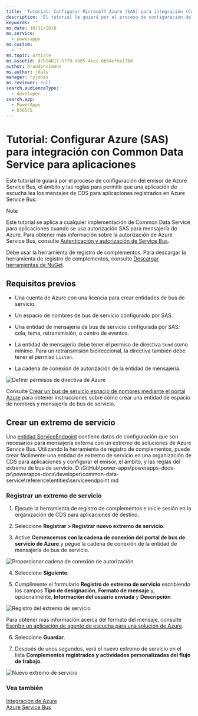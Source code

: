 ```yaml
---
title: 'Tutorial: Configurar Microsoft Azure (SAS) para integración (Common Data Service para aplicaciones) | Microsoft Docs'
description: 'El tutorial le guiará por el proceso de configuración del emisor de Azure Service Bus, el ámbito y las reglas para permitir que una aplicación de escucha lea los mensajes de Common Data Service para aplicaciones registrados en Azure Service Bus.'
keywords: ''
ms.date: 10/31/2018
ms.service:
  - powerapps
ms.custom:
  - ''
ms.topic: article
ms.assetid: d7b24b11-57f0-ab05-4bec-0b64efee178d
author: brandonsimons
ms.author: jdaly
manager: ryjones
ms.reviewer: null
search.audienceType:
  - developer
search.app:
  - PowerApps
  - D365CE
---
```


# <a name="tutorial-configure-azure-sas-for-integration-with-common-data-service-for-apps"></a>Tutorial: Configurar Azure (SAS) para integración con Common Data Service para aplicaciones

<!-- https://docs.microsoft.com/en-us/dynamics365/customer-engagement/developer/walkthrough-configure-azure-sas-integration -->

Este tutorial le guiará por el proceso de configuración del emisor de Azure Service Bus, el ámbito y las reglas para permitir que una aplicación de escucha lea los mensajes de CDS para aplicaciones registrados en Azure Service Bus.  
  
> [!NOTE]
>  Este tutorial se aplica a cualquier implementación de Common Data Service para aplicaciones cuando se usa autorización SAS para mensajería de Azure. Para obtener más información sobre la autorización de Azure Service Bus, consulte [Autenticación y autorización de Service Bus](https://azure.microsoft.com/en-us/documentation/articles/service-bus-authentication-and-authorization/).  
>   
> Debe usar la herramienta de registro de complementos. Para descargar la herramienta de registro de complementos, consulte [Descargar herramientas de NuGet](download-tools-NuGet.md).
  
## <a name="prerequisites"></a>Requisitos previos  
  
-   Una cuenta de Azure con una licencia para crear entidades de bus de servicio.
  
-   Un espacio de nombres de bus de servicio configurado por SAS.
  
-   Una entidad de mensajería de bus de servicio configurada por SAS: cola, tema, retransmisión, o centro de eventos.
  
-   La entidad de mensajería debe tener el permiso de directiva `Send` como mínimo. Para un retransmisión bidireccional, la directiva también debe tener el permiso `Listen`.  
-  La cadena de conexión de autorización de la entidad de mensajería. 
  
 ![Definir permisos de directiva de Azure](media/policy-permissions.png "Definir permisos de directiva de Azure")  
  
 Consulte [Crear un bus de servicio espacio de nombres mediante el portal Azure](/azure/service-bus-messaging/service-bus-create-namespace-portal) para obtener instrucciones sobre cómo crear una entidad de espacio de nombres y mensajería de bus de servicio.  
  
## <a name="create-a-service-endpoint"></a>Crear un extremo de servicio

Una [entidad ServiceEndpoint](reference/entities/serviceendpoint.md) contiene datos de configuración que son necesarios para mensajería externa con un extremo de soluciones de Azure Service Bus. Utilizando la herramienta de registro de complementos, puede crear fácilmente una entidad de extremo de servicio en una organización de CDS para aplicaciones y configurar el emisor, el ámbito, y las reglas del extremo de bus de servicio. D:\GitHub\power-apps\powerapps-docs-pr\powerapps-docs\developer\common-data-service\reference\entities\serviceendpoint.md
  
### <a name="register-a-service-endpoint"></a>Registrar un extremo de servicio  
  
1.  Ejecute la herramienta de registro de complementos e inicie sesión en la organización de CDS para aplicaciones de destino.  
  
2.  Seleccione **Registrar > Registrar nuevo extremo de servicio**.  
  
3.  Active **Comencemos con la cadena de conexión del portal de bus de servicio de Azure** y pegue la cadena de conexión de la entidad de mensajería de bus de servicio.  
  
 ![Proporcionar cadena de conexión de autorización](media/sas-connection-string.PNG "Proporcionar cadena de conexión de autorización")  
  
4.  Seleccione **Siguiente**.  
  
5.  Cumplimente el formulario **Registro de extremo de servicio** escribiendo los campos **Tipo de designación**, **Formato de mensaje** y, opcionalmente, **Información del usuario enviada** y **Descripción**  
  
 ![Registro del extremo de servicio](media/service-endpoint-registration.PNG "Registro del extremo de servicio")  
  
   Para obtener más información acerca del formato del mensaje, consulte [Escribir un aplicación de agente de escucha para una solución de Azure](write-listener-application-azure-solution.md).  
  
6.  Seleccione **Guardar**.  
  
7.  Después de unos segundos, verá el nuevo extremo de servicio en el lista **Complementos registrados y actividades personalizadas del flujo de trabajo**.  
  
 ![Nuevo extremo de servicio](media/new-service-endpoint.PNG "Nuevo extremo de servicio")  
  
### <a name="see-also"></a>Vea también

[Integración de Azure](azure-integration.md)<br />
[Azure Service Bus](/azure/service-bus-messaging/service-bus-fundamentals-hybrid-solutions.md)
